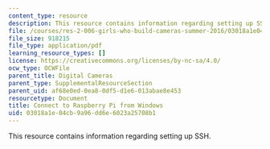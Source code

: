 ```yaml
---
content_type: resource
description: This resource contains information regarding setting up SSH.
file: /courses/res-2-006-girls-who-build-cameras-summer-2016/03018a1e04cb9a96dd6e6023a25708b1_MITRES_2_006SUM16_Connect.pdf
file_size: 918215
file_type: application/pdf
learning_resource_types: []
license: https://creativecommons.org/licenses/by-nc-sa/4.0/
ocw_type: OCWFile
parent_title: Digital Cameras
parent_type: SupplementalResourceSection
parent_uid: af68e0ed-0ea8-0df5-d1e6-013abae8e453
resourcetype: Document
title: Connect to Raspberry Pi from Windows
uid: 03018a1e-04cb-9a96-dd6e-6023a25708b1
---
```

This resource contains information regarding setting up SSH.